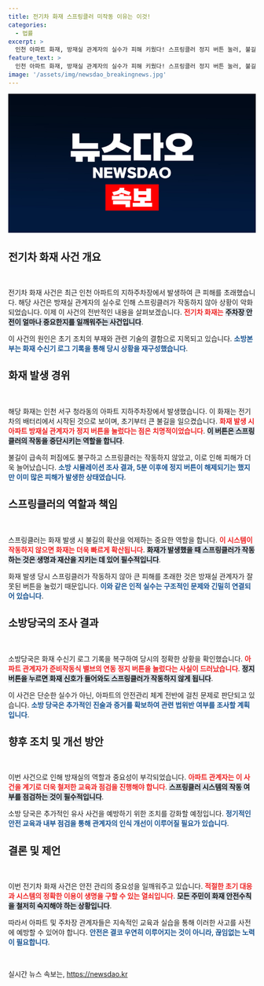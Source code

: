 ```yaml
---
title: 전기차 화재 스프링클러 미작동 이유는 이것!
categories:
  - 법률
excerpt: >
  인천 아파트 화재, 방재실 관계자의 실수가 피해 키웠다! 스프링클러 정지 버튼 눌러, 불길 확산 막지 못해. 소방당국, 법 위반 조사 착수 예고. 클릭해서 그 상세한 진상을 확인하세요!
feature_text: >
  인천 아파트 화재, 방재실 관계자의 실수가 피해 키웠다! 스프링클러 정지 버튼 눌러, 불길 확산 막지 못해. 소방당국, 법 위반 조사 착수 예고. 클릭해서 그 상세한 진상을 확인하세요!
image: '/assets/img/newsdao_breakingnews.jpg'
---
```


<p><img src="/assets/img/newsdao_breakingnews.jpg" alt="bookingtag 속보" /></p>

<h2 data-ke-size="size26">전기차 화재 사건 개요</h2>

<p data-ke-size="size16">&nbsp;</p>

<p>전기차 화재 사건은 최근 인천 아파트의 지하주차장에서 발생하여 큰 피해를 초래했습니다. 해당 사건은 방재실 관계자의 실수로 인해 스프링클러가 작동하지 않아 상황이 악화되었습니다. 이제 이 사건의 전반적인 내용을 살펴보겠습니다. <b><span style="color: #ee2323;">전기차 화재는</span></b> <b><span style="background-color: #21538527;">주차장 안전이 얼마나 중요한지를 일깨워주는 사건입니다</span></b>. </p>

<p>이 사건의 원인은 초기 조치의 부재와 관련 기술의 결함으로 지목되고 있습니다. <b><span style="color: #1a5490;">소방본부는 화재 수신기 로그 기록을 통해 당시 상황을 재구성했습니다</span></b>.</p>

<h2 data-ke-size="size26">화재 발생 경위</h2>

<p data-ke-size="size16">&nbsp;</p>

<p>해당 화재는 인천 서구 청라동의 아파트 지하주차장에서 발생했습니다. 이 화재는 전기차의 배터리에서 시작된 것으로 보이며, 초기부터 큰 불길을 일으켰습니다. <b><span style="color: #ee2323;">화재 발생 시 아파트 방재실 관계자가 정지 버튼을 눌렀다는 점은 치명적이었습니다</span></b>.  <b><span style="background-color: #21538527;">이 버튼은 스프링클러의 작동을 중단시키는 역할을 합니다</span></b>. </p>

<p>불길이 급속히 퍼짐에도 불구하고 스프링클러는 작동하지 않았고, 이로 인해 피해가 더욱 늘어났습니다. <b><span style="color: #1a5490;">소방 시뮬레이션 조사 결과, 5분 이후에 정지 버튼이 해제되기는 했지만 이미 많은 피해가 발생한 상태였습니다</span></b>.</p>

<h2 data-ke-size="size26">스프링클러의 역할과 책임</h2>

<p data-ke-size="size16">&nbsp;</p>

<p>스프링클러는 화재 발생 시 불길의 확산을 억제하는 중요한 역할을 합니다. <b><span style="color: #ee2323;">이 시스템이 작동하지 않으면 화재는 더욱 빠르게 확산됩니다</span></b>. <b><span style="background-color: #21538527;">화재가 발생했을 때 스프링클러가 작동하는 것은 생명과 재산을 지키는 데 있어 필수적입니다</span></b>.</p>

<p>화재 발생 당시 스프링클러가 작동하지 않아 큰 피해를 초래한 것은 방재실 관계자가 잘못된 버튼을 눌렀기 때문입니다. <b><span style="color: #1a5490;">이와 같은 인적 실수는 구조적인 문제와 긴밀히 연결되어 있습니다</span></b>.</p>

<h2 data-ke-size="size26">소방당국의 조사 결과</h2>

<p data-ke-size="size16">&nbsp;</p>

<p>소방당국은 화재 수신기 로그 기록을 복구하여 당시의 정확한 상황을 확인했습니다. <b><span style="color: #ee2323;">아파트 관계자가 준비작동식 밸브의 연동 정지 버튼을 눌렀다는 사실이 드러났습니다</span></b>.  <b><span style="background-color: #21538527;">정지 버튼을 누르면 화재 신호가 들어와도 스프링클러가 작동하지 않게 됩니다</span></b>. </p>

<p>이 사건은 단순한 실수가 아닌, 아파트의 안전관리 체계 전반에 걸친 문제로 판단되고 있습니다. <b><span style="color: #1a5490;">소방 당국은 추가적인 진술과 증거를 확보하여 관련 법위반 여부를 조사할 계획입니다</span></b>.</p>

<h2 data-ke-size="size26">향후 조치 및 개선 방안</h2>

<p data-ke-size="size16">&nbsp;</p>

<p>이번 사건으로 인해 방재실의 역할과 중요성이 부각되었습니다. <b><span style="color: #ee2323;">아파트 관계자는 이 사건을 계기로 더욱 철저한 교육과 점검을 진행해야 합니다</span></b>. <b><span style="background-color: #21538527;">스프링클러 시스템의 작동 여부를 점검하는 것이 필수적입니다</span></b>.</p>

<p>소방 당국은 추가적인 유사 사건을 예방하기 위한 조치를 강화할 예정입니다. <b><span style="color: #1a5490;">정기적인 안전 교육과 내부 점검을 통해 관계자의 인식 개선이 이루어질 필요가 있습니다</span></b>.</p>

<h2 data-ke-size="size26">결론 및 제언</h2>

<p data-ke-size="size16">&nbsp;</p>

<p>이번 전기차 화재 사건은 안전 관리의 중요성을 일깨워주고 있습니다. <b><span style="color: #ee2323;">적절한 초기 대응과 시스템의 정확한 이용이 생명을 구할 수 있는 열쇠입니다</span></b>. <b><span style="background-color: #21538527;">모든 주민이 화재 안전수칙을 철저히 숙지해야 하는 상황입니다</span></b>.</p>

<p>따라서 아파트 및 주차장 관계자들은 지속적인 교육과 실습을 통해 이러한 사고를 사전에 예방할 수 있어야 합니다. <b><span style="color: #1a5490;">안전은 결코 우연히 이루어지는 것이 아니라, 끊임없는 노력이 필요합니다</span></b>.</p>

<p data-ke-size="size16">&nbsp;</p>
실시간 뉴스 속보는, <a href="https://newsdao.kr" rel="dofollow">https://newsdao.kr</a>


